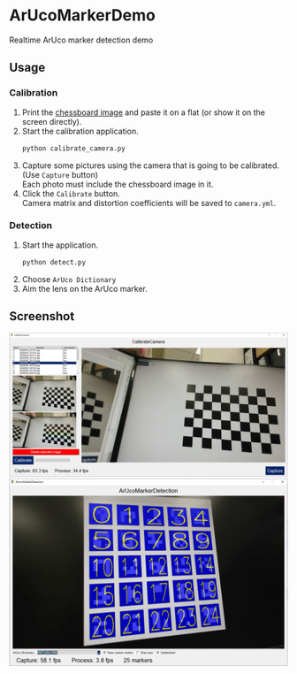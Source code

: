 # ArUcoMarkerDemo

Realtime ArUco marker detection demo

## Usage

### Calibration

1. Print the [chessboard image](images/chessboard_9x6.png) and paste it on a flat (or show it on the screen directly).
2. Start the calibration application.
    ```bash
    python calibrate_camera.py
    ```
3. Capture some pictures using the camera that is going to be calibrated. (Use `Capture` button)  
   Each photo must include the chessboard image in it.
4. Click the `Calibrate` button.  
   Camera matrix and distortion coefficients will be saved to `camera.yml`.

### Detection

1. Start the application.
    ```bash
    python detect.py
    ```
2. Choose `ArUco Dictionary`
3. Aim the lens on the ArUco marker.

## Screenshot

![](images/screenshot_calibrate_camera.png)
![](images/screenshot_detect.png)
